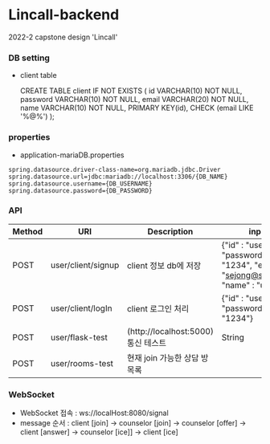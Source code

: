 # Lincall-backend
2022-2 capstone design 'Lincall'

### DB setting
* client table

  CREATE TABLE client IF NOT EXISTS (
  id VARCHAR(10) NOT NULL,
  password VARCHAR(10) NOT NULL,
  email VARCHAR(20) NOT NULL,
  name VARCHAR(10) NOT NULL,
  PRIMARY KEY(id),
  CHECK (email LIKE '%@%')
  );


### properties
* application-mariaDB.properties

```properties
spring.datasource.driver-class-name=org.mariadb.jdbc.Driver
spring.datasource.url=jdbc:mariadb://localhost:3306/{DB_NAME}
spring.datasource.username={DB_USERNAME}
spring.datasource.password={DB_PASSWORD}
```
### API
| Method | URI                | Description      | input                                                                                | output          |
|--------|--------------------|------------------|--------------------------------------------------------------------------------------|-----------------|
|POST| user/client/signup | client 정보 db에 저장 | {"id" : "user1", "password" : "1234", "email" : "sejong@sju.ac.kr", "name" : "user1"} | boolean         |
|POST| user/client/logIn  | client 로그인 처리| {"id" : "user1", "password" : "1234"}                                                | boolean         | 
|POST| user/flask-test | (http://localhost:5000) 통신 테스트 | String| "hello world!"  |
|POST| user/rooms-test| 현재 join 가능한 상담 방 목록 | | List\<String\> |


### WebSocket 
* WebSocket 접속 : ws://localHost:8080/signal
* message 순서 : client [join] -> counselor [join] -> counselor [offer] -> client [answer] -> counselor [ice]] -> client [ice]
